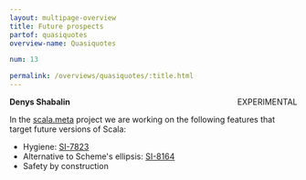 ```yaml
---
layout: multipage-overview
title: Future prospects
partof: quasiquotes
overview-name: Quasiquotes

num: 13

permalink: /overviews/quasiquotes/:title.html
---
```

**Denys Shabalin** <span class="tag" style="float: right;">EXPERIMENTAL</span>

In the [scala.meta](http://scalameta.org) project we are working on the following features that target future versions of Scala:

* Hygiene: [SI-7823](https://issues.scala-lang.org/browse/SI-7823)
* Alternative to Scheme's ellipsis: [SI-8164](https://issues.scala-lang.org/browse/SI-8164)
* Safety by construction
